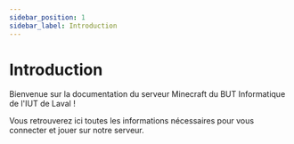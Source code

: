 ```yaml
---
sidebar_position: 1
sidebar_label: Introduction
---
```


# Introduction

Bienvenue sur la documentation du serveur Minecraft du BUT Informatique de l'IUT de Laval !

Vous retrouverez ici toutes les informations nécessaires pour vous connecter et jouer sur notre serveur.

